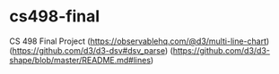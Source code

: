# cs498-final
CS 498 Final Project
(https://observablehq.com/@d3/multi-line-chart)
(https://github.com/d3/d3-dsv#dsv_parse)
(https://github.com/d3/d3-shape/blob/master/README.md#lines)
